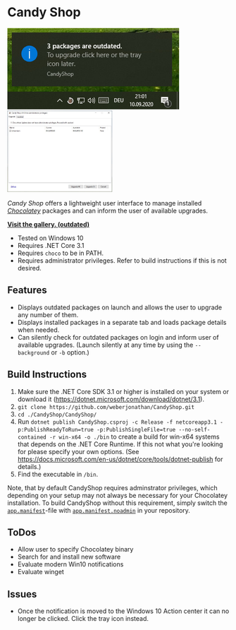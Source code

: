# Candy Shop
![CandyShop Example](/docs/example.jpg)
<img src="/docs/upgrade.jpg" alt="upgrade view" height="184px"/>

_Candy Shop_ offers a lightweight user interface to manage installed _[Chocolatey](https://chocolatey.org/)_ packages and can inform the user of available upgrades.

__[Visit the gallery. (outdated)](/docs/gallery.md)__

* Tested on Windows 10
* Requires .NET Core 3.1
* Requires `choco` to be in PATH.
* Requires administrator privileges. Refer to build instructions if this is not desired.

## Features
* Displays outdated packages on launch and allows the user to upgrade any number of them.
* Displays installed packages in a separate tab and loads package details when needed.
* Can silently check for outdated packages on login and inform user of available upgrades. (Launch silently at any time by using the `--background` or `-b` option.)

## Build Instructions
1. Make sure the .NET Core SDK 3.1 or higher is installed on your system or download it (https://dotnet.microsoft.com/download/dotnet/3.1).
1. `git clone https://github.com/weberjonathan/CandyShop.git`
2. `cd ./CandyShop/CandyShop/`
3. Run `dotnet publish CandyShop.csproj -c Release -f netcoreapp3.1 -p:PublishReadyToRun=true -p:PublishSingleFile=true --no-self-contained -r win-x64 -o ./bin` to create a build for win-x64 systems that depends on the .NET Core Runtime. If this not what you're looking for please specify your own options. (See https://docs.microsoft.com/en-us/dotnet/core/tools/dotnet-publish for details.)
4. Find the executable in `/bin`.

Note, that by default CandyShop requires adminstrator privileges, which depending on your setup may not always be necessary for your Chocolatey installation. To build CandyShop without this requirement, simply switch the [`app.manifest`](CandyShop/app.manifest)-file with [`app.manifest.noadmin`](CandyShop/app.manifest.admin) in your repository.

## ToDos
* Allow user to specify Chocolatey binary
* Search for and install new software
* Evaluate modern Win10 notifications
* Evaluate winget

## Issues
* Once the notification is moved to the Windows 10 Action center it can no longer be clicked. Click the tray icon instead.
